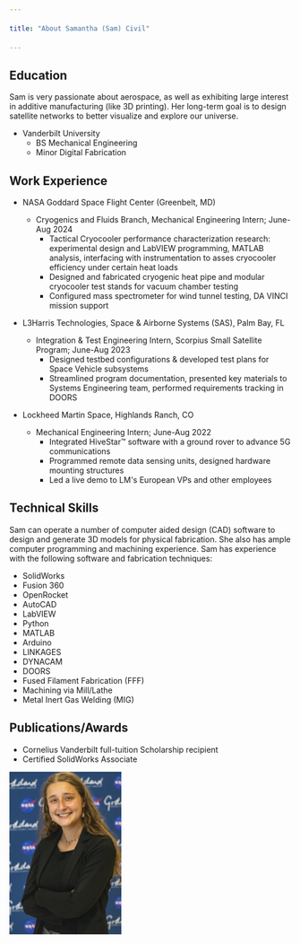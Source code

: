```yaml
---

title: "About Samantha (Sam) Civil"

---
```


## Education

Sam is very passionate about aerospace, as well as exhibiting large interest in additive manufacturing (like 3D printing). Her long-term goal is to design satellite networks to better visualize and explore our universe.

* Vanderbilt University
  * BS Mechanical Engineering
  * Minor Digital Fabrication

## Work Experience

* NASA Goddard Space Flight Center (Greenbelt, MD)
  * Cryogenics and Fluids Branch, Mechanical Engineering Intern; June-Aug 2024
    * Tactical Cryocooler performance characterization research: experimental design and LabVIEW programming, MATLAB  analysis, interfacing with instrumentation to asses cryocooler efficiency under certain heat loads
    * Designed and fabricated cryogenic heat pipe and modular cryocooler test stands for vacuum chamber testing
    * Configured mass spectrometer for wind tunnel testing, DA VINCI mission support

* L3Harris Technologies, Space & Airborne Systems (SAS), Palm Bay, FL
  * Integration & Test Engineering Intern, Scorpius Small Satellite Program; June-Aug 2023
    * Designed testbed configurations & developed test plans for Space Vehicle subsystems 
    * Streamlined program documentation, presented key materials to Systems Engineering team, performed requirements tracking in DOORS

* Lockheed Martin Space, Highlands Ranch, CO
  * Mechanical Engineering Intern; June-Aug 2022
    * Integrated HiveStar™ software with a ground rover to advance 5G communications
    * Programmed remote data sensing units, designed hardware mounting structures
    * Led a live demo to LM's European VPs and other employees

## Technical Skills

Sam can operate a number of computer aided design (CAD) software to design and generate 3D models for physical fabrication. She also has ample computer programming and machining experience. Sam has experience with the following software and fabrication techniques:

* SolidWorks
* Fusion 360
* OpenRocket
* AutoCAD
* LabVIEW
* Python
* MATLAB
* Arduino
* LINKAGES
* DYNACAM
* DOORS
* Fused Filament Fabrication (FFF)
* Machining via Mill/Lathe
* Metal Inert Gas Welding (MIG)

## Publications/Awards

* Cornelius Vanderbilt full-tuition Scholarship recipient
* Certified SolidWorks Associate

<img src="/assets/img/headshot_sm.png" alt="Samantha Civil" style="width:200px;"/>
